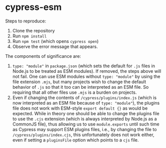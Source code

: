 # cypress-esm

Steps to reproduce:

1. Clone the repository
2. Run `npm install`
3. Run `npm test` (which opens `cypress open`)
4. Observe the error message that appears.

The components of significance are:

1. `type: "module"` in `package.json` (which sets the default for `.js` files
    in Node.js to be treated as ESM modules). If removed, the steps above will
    not fail. One can use ESM modules without `type: "module"` by using the
    file extension `.mjs`, but many projects wish to change the default
    behavior of `.js` so that it too can be interpreted as an ESM file. So
    requiring that all other files use `.mjs` is a burden on projects.
2. Even if changing the contents of `/cypress/plugins/index.js` (which is
    now interpreted as an ESM file because of `type: "module"`), the plugins
    file does not work with ESM-style `export default {}` as would be expected.
    While in theory one should be able to change the plugins file to use the
    `.cjs` extension (which is always interpreted by Node.js as a CommonJS
    file), thus allowing us to use `module.exports` until such time as
    Cypress may support ESM plugins files, i.e., by changing the file to
    `/cypress/plugins/index.cjs`, this unfortunately does not work either, even
    if setting a `pluginsFile` option which points to a `cjs` file.
